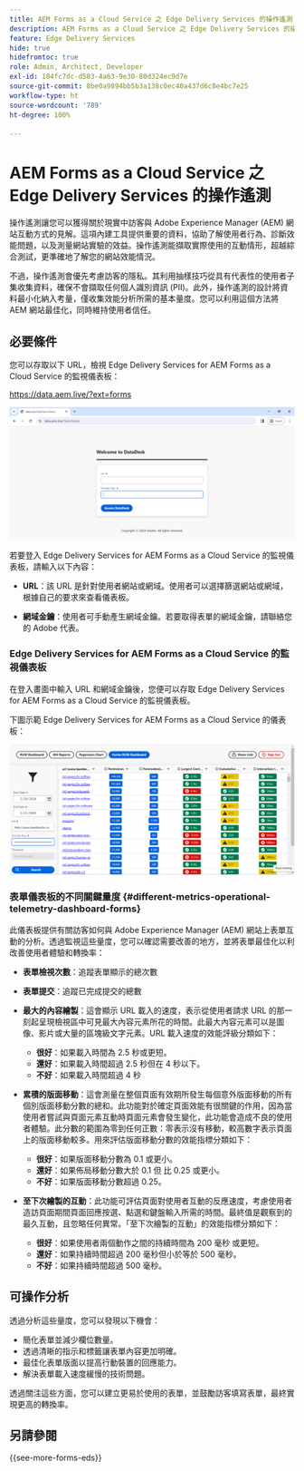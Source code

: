 ```yaml
---
title: AEM Forms as a Cloud Service 之 Edge Delivery Services 的操作遙測
description: AEM Forms as a Cloud Service 之 Edge Delivery Services 的操作遙測包含持續追蹤和分析使用者與表單的互動情形。
feature: Edge Delivery Services
hide: true
hidefromtoc: true
role: Admin, Architect, Developer
exl-id: 184fc7dc-d583-4a63-9e30-80d324ec9d7e
source-git-commit: 8be0a9894bb5b3a138c0ec40a437d6c8e4bc7e25
workflow-type: ht
source-wordcount: '789'
ht-degree: 100%

---
```


# AEM Forms as a Cloud Service 之 Edge Delivery Services 的操作遙測

操作遙測讓您可以獲得關於現實中訪客與 Adobe Experience Manager (AEM) 網站互動方式的見解。這項內建工具提供重要的資料，協助了解使用者行為、診斷效能問題，以及測量網站實驗的效益。操作遙測能擷取實際使用的互動情形，超越綜合測試，更準確地了解您的網站效能情況。

不過，操作遙測會優先考慮訪客的隱私。其利用抽樣技巧從具有代表性的使用者子集收集資料，確保不會擷取任何個人識別資訊 (PII)。此外，操作遙測的設計將資料最小化納入考量，僅收集效能分析所需的基本量度。您可以利用這個方法將 AEM 網站最佳化，同時維持使用者信任。


## 必要條件

您可以存取以下 URL，檢視 Edge Delivery Services for AEM Forms as a Cloud Service 的監視儀表板：

https://data.aem.live/?ext=forms

![Edge Delivery Services for Forms 的操作遙測登入畫面](/help/edge/assets/rum-login-screen.png)

若要登入 Edge Delivery Services for AEM Forms as a Cloud Service 的監視儀表板，請輸入以下內容：

* **URL**：該 URL 是針對使用者網站或網域。使用者可以選擇篩選網站或網域，根據自己的要求來查看儀表板。

* **網域金鑰**：使用者可手動產生網域金鑰。若要取得表單的網域金鑰，請聯絡您的 Adobe 代表。

### Edge Delivery Services for AEM Forms as a Cloud Service 的監視儀表板

在登入畫面中輸入 URL 和網域金鑰後，您便可以存取 Edge Delivery Services for AEM Forms as a Cloud Service 的監視儀表板。

下圖示範 Edge Delivery Services for AEM Forms as a Cloud Service 的儀表板：

![操作遙測表單儀表板](/help/edge/assets/rum-forms-dashboard.png)

### 表單儀表板的不同關鍵量度 {#different-metrics-operational-telemetry-dashboard-forms}

此儀表板提供有關訪客如何與 Adobe Experience Manager (AEM) 網站上表單互動的分析。透過監視這些量度，您可以確認需要改善的地方，並將表單最佳化以利改善使用者體驗和轉換率：

* **表單檢視次數**：追蹤表單顯示的總次數
* **表單提交**：追蹤已完成提交的總數

* **最大的內容繪製**：這會顯示 URL 載入的速度，表示從使用者請求 URL 的那一刻起呈現檢視區中可見最大內容元素所花的時間。此最大內容元素可以是圖像、影片或大量的區塊級文字元素。URL 載入速度的效能評級分類如下：
   * **很好**：如果載入時間為 2.5 秒或更短。
   * **還好**：如果載入時間超過 2.5 秒但在 4 秒以下。
   * **不好**：如果載入時間超過 4 秒

* **累積的版面移動**：這會測量在整個頁面有效期所發生每個意外版面移動的所有個別版面移動分數的總和。此功能對於確定頁面效能有很關鍵的作用，因為當使用者嘗試與頁面元素互動時頁面元素會發生變化，此功能會造成不良的使用者體驗。此分數的範圍為零到任何正數：零表示沒有移動，較高數字表示頁面上的版面移動較多。用來評估版面移動分數的效能指標分類如下：

   * **很好**：如果版面移動分數為 0.1 或更小。
   * **還好**：如果佈局移動分數大於 0.1 但 比 0.25 或更小。
   * **不好**：如果版面移動分數超過 0.25。

* **至下次繪製的互動**：此功能可評估頁面對使用者互動的反應速度，考慮使用者造訪頁面期間頁面回應按選、點選和鍵盤輸入所需的時間。最終值是觀察到的最久互動，且忽略任何異常。「至下次繪製的互動」的效能指標分類如下：
   * **很好**：如果使用者兩個動作之間的持續時間為 200 毫秒 或更短。
   * **還好**：如果持續時間超過 200 毫秒但小於等於 500 毫秒。
   * **不好**：如果持續時間超過 500 毫秒。

## 可操作分析

透過分析這些量度，您可以發現以下機會：

* 簡化表單並減少欄位數量。
* 透過清晰的指示和標籤讓表單內容更加明確。
* 最佳化表單版面以提高行動裝置的回應能力。
* 解決表單載入速度緩慢的技術問題。

透過關注這些方面，您可以建立更易於使用的表單，並鼓勵訪客填寫表單，最終實現更高的轉換率。

## 另請參閱

{{see-more-forms-eds}}
